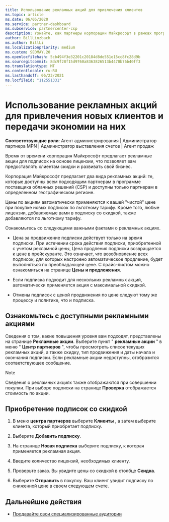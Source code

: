 ```yaml
---
title: Использование рекламных акций для привлечения клиентов
ms.topic: article
ms.date: 06/05/2020
ms.service: partner-dashboard
ms.subservice: partnercenter-csp
description: Узнайте, как партнеры корпорации Майкрософт в рамках программы поставщика облачных решений могут покупать подписки на ценах на акции и передавать их клиентам.
author: BillLinzbach
ms.author: BillLi
ms.localizationpriority: medium
ms.custom: SEOMAY.20
ms.openlocfilehash: 5cb494f3e32201c20184d8de551e15cc8fc28d9b
ms.sourcegitcommit: 8dc9f28f15d9760a8363826513b4470b76b40ff3
ms.translationtype: MT
ms.contentlocale: ru-RU
ms.lasthandoff: 06/23/2021
ms.locfileid: "112551331"
---
```

# <a name="use-promotions-to-attract-new-customers-and-pass-the-savings-on-to-them"></a>Использование рекламных акций для привлечения новых клиентов и передачи экономии на них



**Соответствующие роли**: Агент администрирования | Администратор партнера MPN | Администратор выставления счетов | Агент продаж


Время от времени корпорация Майкрософт предлагает рекламные акции для подписок на основе лицензии, что позволяет вам предоставлять клиентам скидки и развивать свой бизнес. 

Корпорация Майкрософт предлагает два вида рекламных акций: те, которые доступны всем подходящим партнерам в программе поставщика облачных решений (CSP) и доступны только партнерам в определенном географическом регионе.

Цены по акциям автоматически применяются к вашей "чистой" цене при покупке новых подписок по льготному тарифу. Кроме того, любые лицензии, добавляемые вами в подписку со скидкой, также добавляются по льготному тарифу. 

Ознакомьтесь со следующими важными фактами о рекламных акциях.

- Цена за продвижение подписки действует только на время подписки. При истечении срока действия подписки, приобретенной с учетом рекламной цены, Цена продления подписки возвращается к цене в прейскуранте. Это означает, что возобновление всех подписок, для которых настроено автоматическое продление, будет выполняться по преобладающей цене. С прайс-листом можно ознакомиться на странице **Цены и предложения**.

- Если подписка подходит для нескольких рекламных акций, автоматически применяется акция с максимальной скидкой.

- Отмены подписок с ценой продвижения по цене следуют тому же процессу и политике, что и подписка.

## <a name="see-available-promotions"></a>Ознакомьтесь с доступными рекламными акциями

Сведения о том, какие повышения уровня вам подходят, представлены на странице **Рекламные акции**. Выберите пункт " **рекламные акции** " в меню " **Центр партнеров** ", чтобы просмотреть список текущих рекламных акций, а также скидку, тип продвижения и даты начала и окончания подписки. Если рекламные акции недоступны, отобразится соответствующее сообщение. 

> [!NOTE]  
> Сведения о рекламных акциях также отображаются при совершении покупки. При выборе подписки на странице **Проверка** отображается стоимость по акции.

## <a name="purchase-subscriptions-at-promotion-prices"></a>Приобретение подписок со скидкой

1. В меню **центра партнеров** выберите **Клиенты** , а затем выберите клиента, который приобретает подписку. 

2. Выберите **Добавить подписку**.

3. На странице **Новая подписка** выберите подписку, к которая применяется рекламная акция.

4. Введите количество лицензий, необходимых клиенту. 

5. Проверьте заказ. Вы увидите цены со скидкой в столбце **Скидка**.  

6. Выберите **Отправить** в покупку. Ваш клиент увидит подписку по сниженной цене в своем следующем счете.  


## <a name="next-steps"></a>Дальнейшие действия

- [Продавайте свои специализированные аудитории](sell-to-education-customers.md)